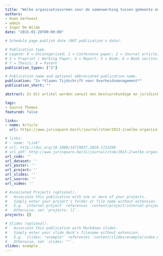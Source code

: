 ```yaml
---
title: "Welke organisatievormen voor de samenwerking tussen gemeente en OCMW op het vlak van ondersteunende diensten?"
authors:
- Koen Verhoest
- admin
- Inger De Wilde
date: "2015-01-20T00:00:00"

# Schedule page publish date (NOT publication's date).

# Publication type.
# Legend: 0 = Uncategorized; 1 = Conference paper; 2 = Journal article;
# 3 = Preprint / Working Paper; 4 = Report; 5 = Book; 6 = Book section;
# 7 = Thesis; 8 = Patent
publication_types: ["2"]

# Publication name and optional abbreviated publication name.
publication: "In *Vlaams Tijdschrift voor Overheidsmanagement*"
publication_short: ""

abstract: In dit artikel worden vanuit een bestuurskundige en juridische invalshoek de verschillende opties besproken voor gemeente- en OCMW-besturen die nadenken over een geschikte organisatievorm voor de samenwerking van hun ondersteunende diensten. Hierbij wordt geen ideaaltype voorgesteld. De keuze voor een geschikte organisatievorm is immers 'maatwerk', waarbij elk bestuur zorgvuldig de potentiële voordelen van een oplopende intensiteit en schaalgrootte moet afwegen tegen de mogelijke nadelen van een grotere (bestuurlijke) afstand ten opzichte van de gebruikers en de andere besturen. De factoren waarmee besturen rekening dienen te houden bij deze afweging worden in dit artikel behandeld.

tags:
- Source Themes
featured: false

links:
- name: Article
  url: https://www.jurisquare.be/nl/journal/vtom/2013-2/welke-organisatievormen-voor-de-samenwerking-tussen-gemeente-en-ocmw-op-het-vlak-van-ondersteunende-/index.html

# links:
# - name: "Link"
# url: http://doi.org/10.1080/14719037.2020.1722208
# url_pdf: http://www.jurisquare.be/nl/journal/vtom/2013-2/welke-organisatievormen-voor-de-samenwerking-tussen-gemeente-en-ocmw-op-het-vlak-van-ondersteunende-/index.html
url_code: ''
url_dataset: ''
url_poster: ''
url_project: ''
url_slides: ''
url_source: ''
url_video: ''

# Associated Projects (optional).
#   Associate this publication with one or more of your projects.
#   Simply enter your project's folder or file name without extension.
#   E.g. `internal-project` references `content/project/internal-project/index.md`.
#   Otherwise, set `projects: []`.
projects: []

# Slides (optional).
#   Associate this publication with Markdown slides.
#   Simply enter your slide deck's filename without extension.
#   E.g. `slides: "example"` references `content/slides/example/index.md`.
#   Otherwise, set `slides: ""`.
slides: example
---
```

